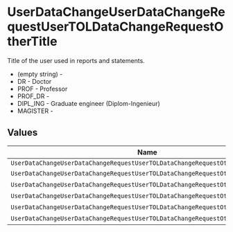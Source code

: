 # UserDataChangeUserDataChangeRequestUserTOLDataChangeRequestOtherTitle

Title of the user used in reports and statements.
* (empty string) - 
* DR - Doctor
* PROF - Professor
* PROF_DR - 
* DIPL_ING - Graduate engineer (Diplom-Ingenieur)
* MAGISTER - 


## Values

| Name                                                                            | Value                                                                           |
| ------------------------------------------------------------------------------- | ------------------------------------------------------------------------------- |
| `UserDataChangeUserDataChangeRequestUserTOLDataChangeRequestOtherTitleUnknown`  |                                                                                 |
| `UserDataChangeUserDataChangeRequestUserTOLDataChangeRequestOtherTitleDr`       | DR                                                                              |
| `UserDataChangeUserDataChangeRequestUserTOLDataChangeRequestOtherTitleProf`     | PROF                                                                            |
| `UserDataChangeUserDataChangeRequestUserTOLDataChangeRequestOtherTitleProfDr`   | PROF_DR                                                                         |
| `UserDataChangeUserDataChangeRequestUserTOLDataChangeRequestOtherTitleDiplIng`  | DIPL_ING                                                                        |
| `UserDataChangeUserDataChangeRequestUserTOLDataChangeRequestOtherTitleMagister` | MAGISTER                                                                        |